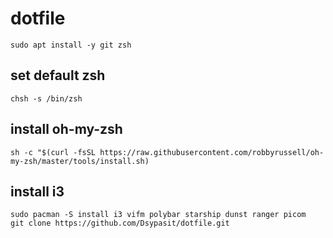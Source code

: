 # dotfile

```
sudo apt install -y git zsh
```

## set default zsh
```
chsh -s /bin/zsh
```
## install oh-my-zsh
```
sh -c "$(curl -fsSL https://raw.githubusercontent.com/robbyrussell/oh-my-zsh/master/tools/install.sh)
```

## install i3
```
sudo pacman -S install i3 vifm polybar starship dunst ranger picom 
git clone https://github.com/Dsypasit/dotfile.git
```
